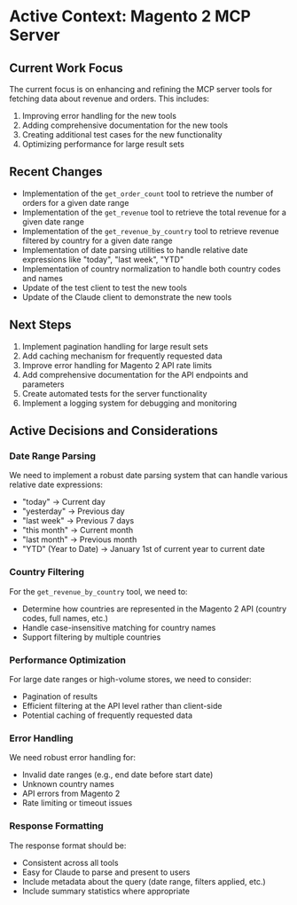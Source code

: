 # Active Context: Magento 2 MCP Server

## Current Work Focus
The current focus is on enhancing and refining the MCP server tools for fetching data about revenue and orders. This includes:

1. Improving error handling for the new tools
2. Adding comprehensive documentation for the new tools
3. Creating additional test cases for the new functionality
4. Optimizing performance for large result sets

## Recent Changes
- Implementation of the `get_order_count` tool to retrieve the number of orders for a given date range
- Implementation of the `get_revenue` tool to retrieve the total revenue for a given date range
- Implementation of the `get_revenue_by_country` tool to retrieve revenue filtered by country for a given date range
- Implementation of date parsing utilities to handle relative date expressions like "today", "last week", "YTD"
- Implementation of country normalization to handle both country codes and names
- Update of the test client to test the new tools
- Update of the Claude client to demonstrate the new tools

## Next Steps
1. Implement pagination handling for large result sets
2. Add caching mechanism for frequently requested data
3. Improve error handling for Magento 2 API rate limits
4. Add comprehensive documentation for the API endpoints and parameters
5. Create automated tests for the server functionality
6. Implement a logging system for debugging and monitoring

## Active Decisions and Considerations

### Date Range Parsing
We need to implement a robust date parsing system that can handle various relative date expressions:
- "today" -> Current day
- "yesterday" -> Previous day
- "last week" -> Previous 7 days
- "this month" -> Current month
- "last month" -> Previous month
- "YTD" (Year to Date) -> January 1st of current year to current date

### Country Filtering
For the `get_revenue_by_country` tool, we need to:
- Determine how countries are represented in the Magento 2 API (country codes, full names, etc.)
- Handle case-insensitive matching for country names
- Support filtering by multiple countries

### Performance Optimization
For large date ranges or high-volume stores, we need to consider:
- Pagination of results
- Efficient filtering at the API level rather than client-side
- Potential caching of frequently requested data

### Error Handling
We need robust error handling for:
- Invalid date ranges (e.g., end date before start date)
- Unknown country names
- API errors from Magento 2
- Rate limiting or timeout issues

### Response Formatting
The response format should be:
- Consistent across all tools
- Easy for Claude to parse and present to users
- Include metadata about the query (date range, filters applied, etc.)
- Include summary statistics where appropriate
